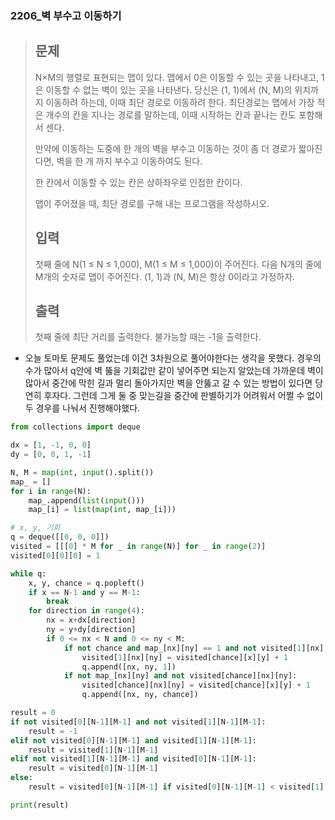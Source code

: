 ### 2206_벽 부수고 이동하기

> ## 문제
>
> N×M의 행렬로 표현되는 맵이 있다. 맵에서 0은 이동할 수 있는 곳을 나타내고, 1은 이동할 수 없는 벽이 있는 곳을 나타낸다. 당신은 (1, 1)에서 (N, M)의 위치까지 이동하려 하는데, 이때 최단 경로로 이동하려 한다. 최단경로는 맵에서 가장 적은 개수의 칸을 지나는 경로를 말하는데, 이때 시작하는 칸과 끝나는 칸도 포함해서 센다.
>
> 만약에 이동하는 도중에 한 개의 벽을 부수고 이동하는 것이 좀 더 경로가 짧아진다면, 벽을 한 개 까지 부수고 이동하여도 된다.
>
> 한 칸에서 이동할 수 있는 칸은 상하좌우로 인접한 칸이다.
>
> 맵이 주어졌을 때, 최단 경로를 구해 내는 프로그램을 작성하시오.
>
> ## 입력
>
> 첫째 줄에 N(1 ≤ N ≤ 1,000), M(1 ≤ M ≤ 1,000)이 주어진다. 다음 N개의 줄에 M개의 숫자로 맵이 주어진다. (1, 1)과 (N, M)은 항상 0이라고 가정하자.
>
> ## 출력
>
> 첫째 줄에 최단 거리를 출력한다. 불가능할 때는 -1을 출력한다.



- 오늘 토마토 문제도 풀었는데 이건 3차원으로 풀어야한다는 생각을 못했다. 경우의 수가 많아서 q안에 벽 뚫을 기회값만 같이 넣어주면 되는지 알았는데 가까운데 벽이 많아서 중간에 막힌 길과 멀리 돌아가지만 벽을 안뚫고 갈 수 있는 방법이 있다면 당연히 후자다. 그런데 그게 둘 중 맞는길을 중간에 판별하기가 어려워서 어쩔 수 없이 두 경우를 나눠서 진행해야했다. 

```python
from collections import deque

dx = [1, -1, 0, 0]
dy = [0, 0, 1, -1]

N, M = map(int, input().split())
map_ = []
for i in range(N):
    map_.append(list(input()))
    map_[i] = list(map(int, map_[i]))

# x, y, 기회
q = deque([[0, 0, 0]])
visited = [[[0] * M for _ in range(N)] for _ in range(2)]
visited[0][0][0] = 1

while q:
    x, y, chance = q.popleft()
    if x == N-1 and y == M-1:
        break
    for direction in range(4):
        nx = x+dx[direction]
        ny = y+dy[direction]
        if 0 <= nx < N and 0 <= ny < M:
            if not chance and map_[nx][ny] == 1 and not visited[1][nx][ny]:
                visited[1][nx][ny] = visited[chance][x][y] + 1
                q.append([nx, ny, 1])
            if not map_[nx][ny] and not visited[chance][nx][ny]:
                visited[chance][nx][ny] = visited[chance][x][y] + 1
                q.append([nx, ny, chance])

result = 0
if not visited[0][N-1][M-1] and not visited[1][N-1][M-1]:
    result = -1
elif not visited[0][N-1][M-1] and visited[1][N-1][M-1]:
    result = visited[1][N-1][M-1]
elif not visited[1][N-1][M-1] and visited[0][N-1][M-1]:
    result = visited[0][N-1][M-1]
else:
    result = visited[0][N-1][M-1] if visited[0][N-1][M-1] < visited[1][N-1][M-1] else visited[1][N-1][M-1]

print(result)
```

